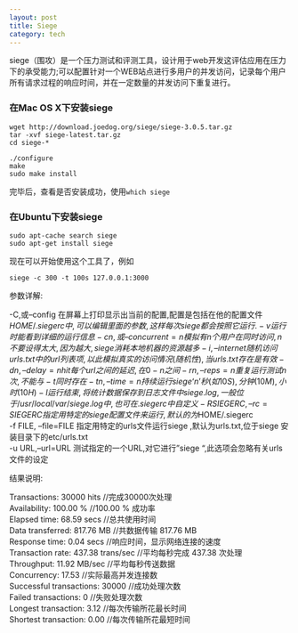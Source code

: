 ```yaml
---
layout: post
title: Siege
category: tech
---
```

siege（围攻）是一个压力测试和评测工具，设计用于web开发这评估应用在压力下的承受能力;可以配置针对一个WEB站点进行多用户的并发访问，记录每个用户所有请求过程的响应时间，并在一定数量的并发访问下重复进行。

### 在Mac OS X下安装siege

```
wget http://download.joedog.org/siege/siege-3.0.5.tar.gz
tar -xvf siege-latest.tar.gz
cd siege-*

./configure
make
sudo make install
```

完毕后，查看是否安装成功，使用`which siege`

### 在Ubuntu下安装siege

```
sudo apt-cache search siege
sudo apt-get install siege 
```

现在可以开始使用这个工具了，例如

```
siege -c 300 -t 100s 127.0.0.1:3000
```

参数详解: 

-C,或–config 在屏幕上打印显示出当前的配置,配置是包括在他的配置文件$HOME/.siegerc中,可以编辑里面的参数,这样每次siege 都会按照它运行.  
-v 运行时能看到详细的运行信息  
-c n,或–concurrent=n 模拟有n个用户在同时访问,n不要设得太大,因为越大,siege 消耗本地机器的资源越多  
-i,–internet 随机访问urls.txt中的url列表项,以此模拟真实的访问情况(随机性),当urls.txt存在是有效  
-d n,–delay=n hit每个url之间的延迟,在0-n之间  
-r n,–reps=n 重复运行测试n次,不能与 -t同时存在  
-t n,–time=n 持续运行siege ‘n’秒(如10S),分钟(10M),小时(10H)  
-l 运行结束,将统计数据保存到日志文件中siege .log,一般位于/usr/local/var/siege .log中,也可在.siegerc中自定义  
-R SIEGERC,–rc=SIEGERC 指定用特定的siege 配置文件来运行,默认的为$HOME/.siegerc  
-f FILE, –file=FILE 指定用特定的urls文件运行siege ,默认为urls.txt,位于siege 安装目录下的etc/urls.txt  
-u URL,–url=URL 测试指定的一个URL,对它进行”siege “,此选项会忽略有关urls文件的设定  

结果说明: 

Transactions: 30000 hits //完成30000次处理  
Availability: 100.00 % //100.00 % 成功率  
Elapsed time: 68.59 secs //总共使用时间  
Data transferred: 817.76 MB //共数据传输 817.76 MB  
Response time: 0.04 secs //响应时间，显示网络连接的速度  
Transaction rate: 437.38 trans/sec //平均每秒完成 437.38 次处理  
Throughput: 11.92 MB/sec //平均每秒传送数据  
Concurrency: 17.53 //实际最高并发连接数  
Successful transactions: 30000 //成功处理次数  
Failed transactions: 0 //失败处理次数  
Longest transaction: 3.12 //每次传输所花最长时间  
Shortest transaction: 0.00 //每次传输所花最短时间  